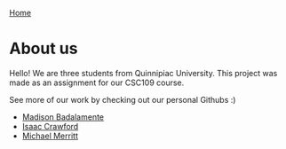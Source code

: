 [Home](./)
# About us

Hello! We are three students from Quinnipiac University. This project was made as an assignment for our CSC109 course.

See more of our work by checking out our personal Githubs :)
- [Madison Badalamente](https://github.com/mbadalamente)
- [Isaac Crawford]()
- [Michael Merritt](https://github.com/mikepmerritt)
